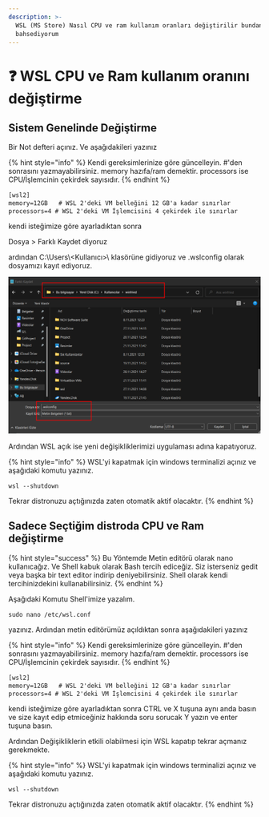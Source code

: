 ```yaml
---
description: >-
  WSL (MS Store) Nasıl CPU ve ram kullanım oranları değiştirilir bundan
  bahsediyorum
---
```


# ❓ WSL CPU ve Ram kullanım oranını değiştirme

## Sistem Genelinde Değiştirme

Bir Not defteri açınız. Ve aşağıdakileri yazınız

{% hint style="info" %}
Kendi gereksimlerinize göre güncelleyin. #'den sonrasını yazmayabilirsiniz. memory hazıfa/ram demektir. processors ise CPU/İşlemcinin çekirdek sayısıdır.
{% endhint %}

```
[wsl2]
memory=12GB   # WSL 2'deki VM belleğini 12 GB'a kadar sınırlar
processors=4 # WSL 2'deki VM İşlemcisini 4 çekirdek ile sınırlar
```

kendi isteğimize göre ayarladıktan sonra&#x20;

Dosya > Farklı Kaydet diyoruz

ardından C:\Users\\\<Kullanıcı>\ klasörüne gidiyoruz ve .wslconfig olarak dosyamızı kayıt ediyoruz.

![](<../.gitbook/assets/image (82).png>)

Ardından WSL açık ise yeni değişikliklerimizi uygulaması adına kapatıyoruz.

{% hint style="info" %}
WSL'yi kapatmak için windows terminalizi açınız ve aşağıdaki komutu yazınız.

```
wsl --shutdown
```

Tekrar distronuzu açtığınızda zaten otomatik aktif olacaktır.
{% endhint %}

## Sadece Seçtiğim distroda CPU ve Ram değiştirme

{% hint style="success" %}
Bu Yöntemde Metin editörü olarak nano kullanıcağız. Ve Shell kabuk olarak Bash tercih ediceğiz. Siz isterseniz gedit veya başka bir text editor indirip deniyebilirsiniz. Shell olarak kendi tercihinizdekini kullanabilirsiniz.
{% endhint %}

Aşağıdaki Komutu Shell'imize yazalım.

```
sudo nano /etc/wsl.conf
```

yazınız. Ardından metin editörümüz açıldıktan sonra aşağıdakileri yazınız

{% hint style="info" %}
Kendi gereksimlerinize göre güncelleyin. #'den sonrasını yazmayabilirsiniz. memory hazıfa/ram demektir. processors ise CPU/İşlemcinin çekirdek sayısıdır.
{% endhint %}

```
[wsl2]
memory=12GB   # WSL 2'deki VM belleğini 12 GB'a kadar sınırlar
processors=4 # WSL 2'deki VM İşlemcisini 4 çekirdek ile sınırlar
```

kendi isteğimize göre ayarladıktan sonra CTRL ve X tuşuna aynı anda basın ve size kayıt edip etmiceğiniz hakkında soru sorucak Y yazın ve enter tuşuna basın.&#x20;

Ardından Değişikliklerin etkili olabilmesi için WSL kapatıp tekrar açmanız gerekmekte.

{% hint style="info" %}
WSL'yi kapatmak için windows terminalizi açınız ve aşağıdaki komutu yazınız.

```
wsl --shutdown
```

Tekrar distronuzu açtığınızda zaten otomatik aktif olacaktır.
{% endhint %}

